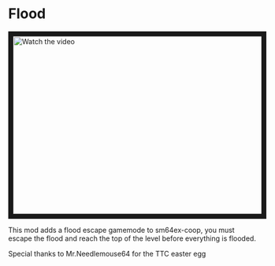 # Flood

<a href="http://www.youtube.com/watch?feature=player_embedded&v=1iPTLlM9Hmg" target="_blank">
 <img src="http://img.youtube.com/vi/1iPTLlM9Hmg/mqdefault.jpg" alt="Watch the video" width="640" height="360" border="10" />
</a>

This mod adds a flood escape gamemode to sm64ex-coop, you must escape the flood and reach the top of the level before everything is flooded.

Special thanks to Mr.Needlemouse64 for the TTC easter egg
